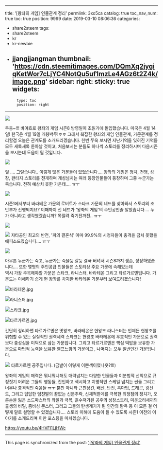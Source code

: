 
---
title: '[왕좌의 게임] 인물관계 정리'
permlink: 3xo5ca
catalog: true
toc_nav_num: true
toc: true
position: 9999
date: 2019-03-10 08:06:36
categories:
- share2steem
tags:
- share2steem
- kr
- kr-newbie
- jjangjjangman
thumbnail: 'https://cdn.steemitimages.com/DQmXq2jygiqKetWor7cLjYC4NotQu5uf1mzLe4AGz6t2Z4k/image.png'
sidebar:
    right:
        sticky: true
widgets:
    -
        type: toc
        position: right
---


![](https://cdn.steemitimages.com/DQmXq2jygiqKetWor7cLjYC4NotQu5uf1mzLe4AGz6t2Z4k/image.png)

두둥~!!!
바야흐로 
왕좌의 게임 시즌8 방영일이 초읽기에 돌입했습니다.
미국은 4월 14일!
한국은 4월 19일 개봉박두!ㅎㅎ
그래서 
복잡한 왕좌의 게임 인물관계, 가문관계를 정리할겸
오늘은 관계도를 소개드리겠습니다.
한번 쭈욱 보시면 
지난기억들
잊혀진 기억들 
모두 새록새록 돋아날 것이고,
처음보시는 분들도 
하나씩 스토리를 정리하시며 다음시즌을 보시는데 도움이 될 것입니다.

![](https://cdn.steemitimages.com/DQmNZhKL6mosyayMfiNHtaJuLJ4Ts7pN53y7gE6wWKFN7vu/image.png)

헐 ....
그렇습니다.. 이렇게 많은 가문들이 있었습니다....
왕좌의 게임은 정치, 전쟁, 성장, 판타지 스토리를 전개하며
개성넘치는 여러 등장인물들이 등장하며 
그중 누군가는 죽습니다. 
전혀 예상치 못한 가운데.... ㅠㅜ

![](https://cdn.steemitimages.com/DQmWLBgH3jepXKALeKF9QL8z4amv7juDtSHJ9PBZJJMKX91/image.png)


시즌1에서부터 바라테온 가문의 로버트가 스타크 가문의 네드를 찾아와서 스토리의 초반부가 진행되지요? 이때까지 전 네드가 '왕좌의 게임'의 주인공인줄 알았습니다....
누가 아니라고 생각했겠습니까? 목잘려 죽기전까진.. ㅠㅜ

![](https://cdn.steemitimages.com/DQmVQPD9TeFNJuUhUZ5VQiZZCZ23gz83Nr8aBsgRMJvEXum/image.png)

![](https://cdn.steemitimages.com/DQmTkuK5tcDsjjAXMvEekYwpxhyVbvBVVekcYBpePSjzXvd/image.png)
자타공인 최고의 반전, '피의 결혼식'
아마 99.9%의 시청자들이 충격을 금치 못했을 에피소드였습니다.... ㅠㅜ

![](https://cdn.steemitimages.com/DQmbigRyU8Prtpvp1pDskr2QRYojjnUztNaJ7DuxhHjKkHA/image.png)

아무튼 누군가는 죽고, 누군가는 죽을둥 살둥 결국 버텨서 시즌8까지 생존, 성장하였습니다....
또한 몇명의 주인공급 인물들은 스토리상 주요 가문에 속해있는데  
역시 가장 주목해야할 가문은 스타크, 라니스터, 바라테온 그리고 타르가르옌입니다. 가문도는 이해하기 쉽게 현 왕좌를 차지한 바라테온 가문부터 보여드리겠습니다!

![바라테온.jpg](https://cdn.steemitimages.com/DQmccjtudKb9kLpmAr181P7bQmtdririeksHVNHwZXRgnRJ/%EB%B0%94%EB%9D%BC%ED%85%8C%EC%98%A8.jpg)

![라니스터.jpg](https://cdn.steemitimages.com/DQmYshQD7ZUz1vz77SERe4t17BPvXS9W4Zz3MwobzrEJXRF/%EB%9D%BC%EB%8B%88%EC%8A%A4%ED%84%B0.jpg)

![스라크.jpg](https://cdn.steemitimages.com/DQmP9ZNi7D9LUCxGGaQFmTQEsT94EB3YUtSLmUcDNo8xtFB/%EC%8A%A4%EB%9D%BC%ED%81%AC.jpg)

![타르가르옌.jpg](https://cdn.steemitimages.com/DQmZy4tvedGPZEkGPnAWWHpAsgFCMWGxAScGeAv9vgMvaKk/%ED%83%80%EB%A5%B4%EA%B0%80%EB%A5%B4%EC%98%8C.jpg)

간단히 정리하면 타르가르옌은 옛왕조, 바라테온은 현왕조
라니스터는 언제든 현왕조를 위협할 수 있는 실질적인 권력세력
스타크는 현왕조 바라테온에 우호적인 가문으로
권력보다 충성심을 미덕으로 삼는 가문입니다.
그리고 타르가르옌은 핵심 떡밥을 보유한 가문으로 마법적 능력을 보유한 엘프느낌의 가문이고 , 나머지는 모두 일반인간 가문입니다.

![](https://cdn.steemitimages.com/DQmYZBHGY8pzzevbrANbs1nkw9pwzjnV6sDUhrhDHEQmCLZ/image.png)
타르가르옌 공주입니다. (금발이 이렇게 이쁜색이였나욧?!!!)

왕좌의 게임의 매력은 뭐니뭐니해도 매력넘치는 다양한 인물들과
이분법적 선악으로 규정짓기 어려운 그들의 행동들,
잔인하고 섹시하고 치명적인 스케일 넘치는 씬들 그리고 너무나 충격적인 죽음들 ㅠㅜ
뿐만 아니라
근친상간, 배신, 반전, 흑마법, 드래곤, 광신도, 그리고
답답한 엄친딸의 끝없는 신분추락, 신체적한계를 극복한 최정점의 정치가, 오른손을 잃은 소드마스터의 좌절과 극복, 흙수저가된 공주의 성장스토리,  미운오리새끼의 출생의 비밀, 좀비성 몬스터, 그리고 그들의 탄생계기가 된 인간의 탐욕 등 이 모든 걸 어떻게 말로 설명할 수 있겠습니다....
스토리 이해에 도움이 될 수 있도록 시즌1 이전의 이야기를 소개드리며 이만 포스팅을 마치겠습니다.

https://youtu.be/4HVFl1LjHWc

- - -

This page is synchronized from the post: ['[왕좌의 게임] 인물관계 정리'](https://steemit.com/@coreabeforekorea/3xo5ca)
